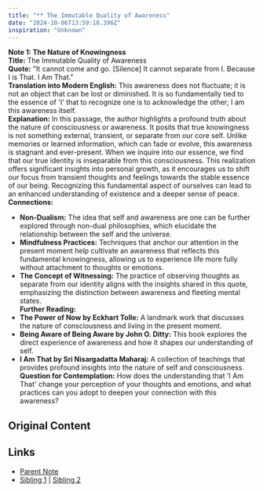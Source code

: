 ```yaml
---
title: "** The Immutable Quality of Awareness"
date: "2024-10-06T13:59:18.396Z"
inspiration: "Unknown"
---
```


  
**Note 1: The Nature of Knowingness**  
**Title:** The Immutable Quality of Awareness  
**Quote:** "It cannot come and go. [Silence] It cannot separate from I. Because I is That. I Am That."  
**Translation into Modern English:** This awareness does not fluctuate; it is not an object that can be lost or diminished. It is so fundamentally tied to the essence of 'I' that to recognize one is to acknowledge the other; I am this awareness itself.  
**Explanation:** In this passage, the author highlights a profound truth about the nature of consciousness or awareness. It posits that true knowingness is not something external, transient, or separate from our core self. Unlike memories or learned information, which can fade or evolve, this awareness is stagnant and ever-present. When we inquire into our essence, we find that our true identity is inseparable from this consciousness. This realization offers significant insights into personal growth, as it encourages us to shift our focus from transient thoughts and feelings towards the stable essence of our being. Recognizing this fundamental aspect of ourselves can lead to an enhanced understanding of existence and a deeper sense of peace.  
**Connections:**  
- **Non-Dualism:** The idea that self and awareness are one can be further explored through non-dual philosophies, which elucidate the relationship between the self and the universe.  
- **Mindfulness Practices:** Techniques that anchor our attention in the present moment help cultivate an awareness that reflects this fundamental knowingness, allowing us to experience life more fully without attachment to thoughts or emotions.  
- **The Concept of Witnessing:** The practice of observing thoughts as separate from our identity aligns with the insights shared in this quote, emphasizing the distinction between awareness and fleeting mental states.  
**Further Reading:**  
- **The Power of Now by Eckhart Tolle:** A landmark work that discusses the nature of consciousness and living in the present moment.  
- **Being Aware of Being Aware by John O. Ditty:** This book explores the direct experience of awareness and how it shapes our understanding of self.  
- **I Am That by Sri Nisargadatta Maharaj:** A collection of teachings that provides profound insights into the nature of self and consciousness.  
**Question for Contemplation:** How does the understanding that 'I Am That' change your perception of your thoughts and emotions, and what practices can you adopt to deepen your connection with this awareness?  


## Original Content



## Links

- [Parent Note](/parent-note.md)
- [Sibling 1](/zettel1.md) | [Sibling 2](/zettel2.md)
